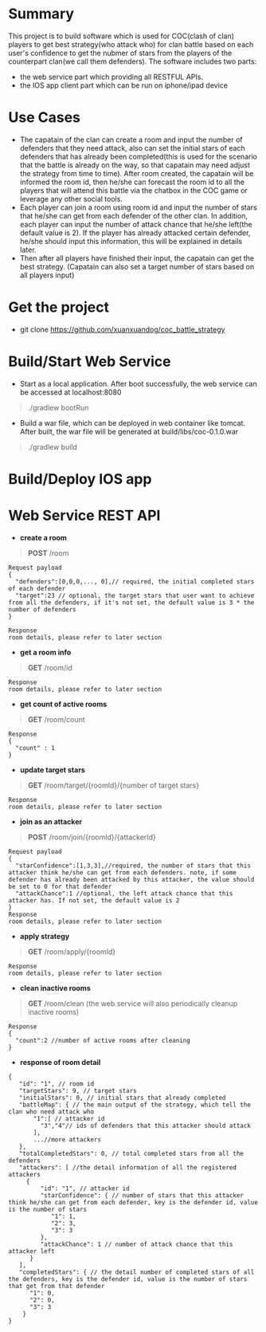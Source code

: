 # Summary
This project is to build software which is used for COC(clash of clan) players to get best strategy(who attack who) for clan battle based on each user's confidence to get the nubmer of stars from the players of the counterpart clan(we call them defenders). The software includes two parts: 
- the web service part which providing all RESTFUL APIs. 
- the IOS app client part which can be run on iphone/ipad device

# Use Cases
- The capatain of the clan can create a room and input the number of defenders that they need attack, also can set the initial stars of each defenders that has already been completed(this is used for the scenario that the battle is already on the way, so that capatain may need adjust the strategy from time to time). After room created, the capatain will be informed the room id, then he/she can forecast the room id to all the players that will attend this battle via the chatbox in the COC game or leverage any other social tools.
- Each player can join a room using room id and input the number of stars that he/she can get from each defender of the other clan. In addition, each player can input the number of attack chance that he/she left(the default value is 2). If the player has already attacked certain defender, he/she should input this information, this will be explained in details later.
- Then after all players have finished their input, the capatain can get the best strategy. (Capatain can also set a target number of stars based on all players input)

# Get the project
- git clone https://github.com/xuanxuandog/coc_battle_strategy

# Build/Start Web Service
- Start as a local application. After boot successfully, the web service can be accessed at localhost:8080
>./gradlew bootRun

- Build a war file, which can be deployed in web container like tomcat. After built, the war file will be generated at build/libs/coc-0.1.0.war
>./gradlew build

# Build/Deploy IOS app

# Web Service REST API

- **create a room**

> **POST** /room

```
Request payload
{
  "defenders":[0,0,0,..., 0],// required, the initial completed stars of each defender
  "target":23 // optional, the target stars that user want to achieve from all the defenders, if it's not set, the default value is 3 * the number of defenders
}

Response
room details, please refer to later section
```

- **get a room info**

> **GET** /room/id

```
Response
room details, please refer to later section
```

- **get count of active rooms**

> **GET** /room/count

```
Response
{ 
  "count" : 1
}
```

- **update target stars**

> **GET** /room/target/{roomId}/{number of target stars}

```
Response
room details, please refer to later section
```

- **join as an attacker**

> **POST** /room/join/{roomId}/{attackerId}

```
Request payload
{
  "starConfidence":[1,3,3],//required, the number of stars that this attacker think he/she can get from each defenders. note, if some defender has already been attacked by this attacker, the value should be set to 0 for that defender
  "attackChance":1 //optional, the left attack chance that this attacker has. If not set, the default value is 2
}
Response
room details, please refer to later section
```
- **apply strategy**

> **GET** /room/apply/{roomId}

```
Response
room details, please refer to later section
```

- **clean inactive rooms**

> **GET** /room/clean (the web service will also periodically cleanup inactive rooms)

```
Response
{
  "count":2 //number of active rooms after cleaning
}
```

- **response of room detail**

```
{
   "id": "1", // room id
   "targetStars": 9, // target stars
   "initialStars": 0, // initial stars that already completed
   "battleMap": { // the main output of the strategy, which tell the clan who need attack who
       "1":[ // attacker id
         "3","4"// ids of defenders that this attacker should attack
       ],
       ...//more attackers
   },
   "totalCompletedStars": 0, // total completed stars from all the defenders
   "attackers": [ //the detail information of all the registered attackers
     {
         "id": "1", // attacker id
         "starConfidence": { // number of stars that this attacker think he/she can get from each defender, key is the defender id, value is the number of stars
            "1": 1,
            "2": 3,
            "3": 3
         },
         "attackChance": 1 // number of attack chance that this attacker left
      }
   ],
   "completedStars": { // the detail number of completed stars of all the defenders, key is the defender id, value is the number of stars that get from that defender
      "1": 0, 
      "2": 0,
      "3": 3
    }
}

```

